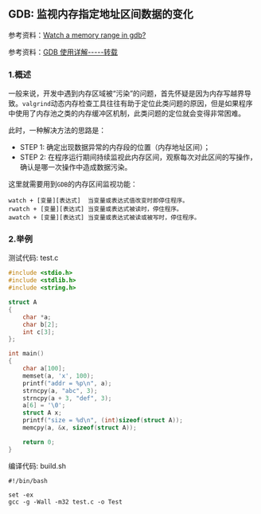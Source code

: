 ## GDB: 监视内存指定地址区间数据的变化

参考资料：[Watch a memory range in gdb?](https://stackoverflow.com/questions/11004374/watch-a-memory-range-in-gdb)

参考资料：[GDB 使用详解-----转载](https://www.cnblogs.com/visayafan/archive/2011/09/27/2193632.html)


### 1.概述

一般来说，开发中遇到内存区域被“污染”的问题，首先怀疑是因为内存写越界导致。`valgrind`动态内存检查工具往往有助于定位此类问题的原因，但是如果程序中使用了内存池之类的内存缓冲区机制，此类问题的定位就会变得非常困难。

此时，一种解决方法的思路是：

* STEP 1: 确定出现数据异常的内存段的位置（内存地址区间）；
* STEP 2: 在程序运行期间持续监视此内存区间，观察每次对此区间的写操作，确认是哪一次操作中造成数据污染。

这里就需要用到`GDB`的内存区间监视功能：

```text
watch + [变量][表达式]  当变量或表达式值改变时即停住程序。
rwatch + [变量][表达式] 当变量或表达式被读时，停住程序。
awatch + [变量][表达式] 当变量或表达式被读或被写时，停住程序。
```

### 2.举例

测试代码: test.c

```c
#include <stdio.h>
#include <stdlib.h>
#include <string.h>

struct A
{
    char *a;
    char b[2];
    int c[3];
};

int main()
{
    char a[100];
    memset(a, 'x', 100);
    printf("addr = %p\n", a);
    strncpy(a, "abc", 3);
    strncpy(a + 3, "def", 3);
    a[6] = '\0';
    struct A x;
    printf("size = %d\n", (int)sizeof(struct A));
    memcpy(a, &x, sizeof(struct A));

    return 0;
}
```

编译代码: build.sh

```shell
#!/bin/bash

set -ex
gcc -g -Wall -m32 test.c -o Test
```